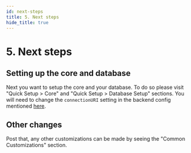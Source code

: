 ```yaml
---
id: next-steps
title: 5. Next steps
hide_title: true
---
```


<!-- COPY DOCS -->
<!-- ./thirdpartyemailpassword/serverless/with-netlify/next-steps.md -->

# 5. Next steps

## Setting up the core and database
Next you want to setup the core and your database. To do so please visit "Quick Setup > Core" and "Quick Setup > Database Setup" sections. You will need to change the `connectionURI` setting in the backend config mentioned [here](./backend-config#3-create-a-backend-config-function).


## Other changes
Post that, any other customizations can be made by seeing the "Common Customizations" section.
